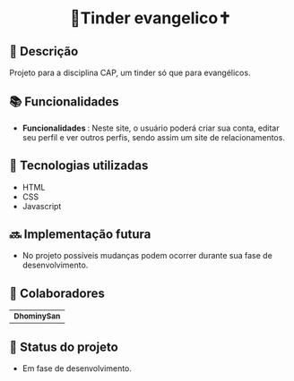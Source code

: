 <h1 align="center">💜Tinder evangelico✝️</h1>

## :memo: Descrição
Projeto para a disciplina CAP, um tinder só que para evangélicos.

## :books: Funcionalidades
* <b>Funcionalidades </b>:  Neste site, o usuário poderá criar sua conta, editar seu perfil e ver outros perfis, sendo assim um site de relacionamentos.

## :wrench: Tecnologias utilizadas
* HTML
* CSS
* Javascript

## :soon: Implementação futura
* No projeto possíveis mudanças podem ocorrer durante sua fase de desenvolvimento.

## :handshake: Colaboradores
<table>
  <tr>
    <td align="center">
      <a href="https://github.com/DhominySan">
        <sub>
          <b>DhominySan</b>
        </sub>
      </a>
    </td>
  </tr>
</table>

## :dart: Status do projeto
* Em fase de desenvolvimento.
